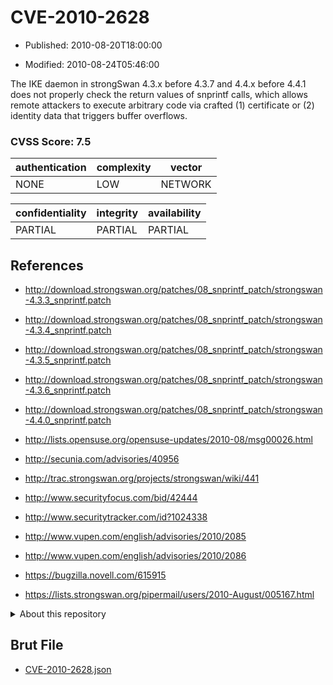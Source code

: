 # CVE-2010-2628

- Published: 2010-08-20T18:00:00

- Modified: 2010-08-24T05:46:00

The IKE daemon in strongSwan 4.3.x before 4.3.7 and 4.4.x before 4.4.1 does not properly check the return values of snprintf calls, which allows remote attackers to execute arbitrary code via crafted (1) certificate or (2) identity data that triggers buffer overflows.

### CVSS Score: **7.5**

| authentication | complexity | vector |
| --- | --- | --- |
| NONE | LOW | NETWORK |

| confidentiality | integrity | availability |
| --- | --- | --- |
| PARTIAL | PARTIAL | PARTIAL |

## References

* http://download.strongswan.org/patches/08_snprintf_patch/strongswan-4.3.3_snprintf.patch

* http://download.strongswan.org/patches/08_snprintf_patch/strongswan-4.3.4_snprintf.patch

* http://download.strongswan.org/patches/08_snprintf_patch/strongswan-4.3.5_snprintf.patch

* http://download.strongswan.org/patches/08_snprintf_patch/strongswan-4.3.6_snprintf.patch

* http://download.strongswan.org/patches/08_snprintf_patch/strongswan-4.4.0_snprintf.patch

* http://lists.opensuse.org/opensuse-updates/2010-08/msg00026.html

* http://secunia.com/advisories/40956

* http://trac.strongswan.org/projects/strongswan/wiki/441

* http://www.securityfocus.com/bid/42444

* http://www.securitytracker.com/id?1024338

* http://www.vupen.com/english/advisories/2010/2085

* http://www.vupen.com/english/advisories/2010/2086

* https://bugzilla.novell.com/615915

* https://lists.strongswan.org/pipermail/users/2010-August/005167.html

<details>
<summary>About this repository</summary> 

  This repository is part of the project [Live Hack CVE](https://github.com/Live-Hack-CVE). Main website can be found [www.live-hack.org](https://www.live-hack.org) 
  
  Made by [Sn0wAlice](https://github.com/Sn0wAlice) for the people that care about security and need to have a feed of the latest CVEs. Hope you enjoy it, don't forget to star the repo and follow me on [Twitter](https://twitter.com/Sn0wAlice) and [Github](https://github.com/Sn0wAlice). And that is my [personnal website](https://www.alice-snow.me/)

  - [Home Page](https://github.com/Live-Hack-CVE)
  - [Framework](https://github.com/Live-Hack-CVE/cve-framework)
  - [CVE database](https://github.com/Live-Hack-CVE/full_database)
  - [Changelog](https://github.com/Live-Hack-CVE/Changelog)
</details>

## Brut File

* [CVE-2010-2628.json](https://raw.githubusercontent.com/Live-Hack-CVE/full_database/main/cves/2010/CVE-2010-2628.json)

